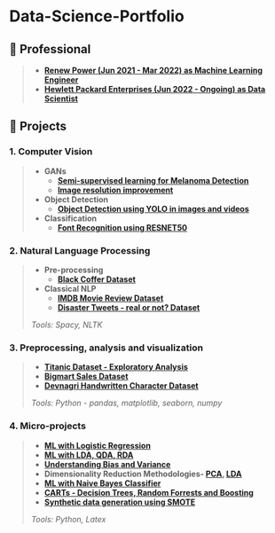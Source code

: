 # Data-Science-Portfolio

## :small_orange_diamond: Professional
> - **<a href="https://github.com/pramilajangid/Work-RenewPower">Renew Power (Jun 2021 - Mar 2022) as Machine Learning Engineer</a>**
> - **<a href="https://github.com/pramilajangid/Work-HPE">Hewlett Packard Enterprises (Jun 2022 - Ongoing) as Data Scientist</a>**
    
<!-- ## Research
*Pro Bono* 
>     
>    -->

## :small_orange_diamond: Projects

### 1. Computer Vision

> - **GANs**
>    - **<a href="https://github.com/pramilajangid/MelanomaDetection_using_SemiSupervisedLearning">Semi-supervised learning for Melanoma Detection</a>**
>    - **<a href="https://github.com/pramilajangid/Increase_Image_Resolution">Image resolution improvement</a>**
> - **Object Detection**
>    - **<a href="https://github.com/pramilajangid/ObjectDetection">Object Detection using YOLO in images and videos</a>**
> - **Classification**
>    - **<a href="https://drive.google.com/file/d/1EgtGfBaP0JRjTVYvwxMlVl3niO_XCIQr/view?usp=sharing">Font Recognition using RESNET50</a>**

### 2. Natural Language Processing

> - **Pre-processing**
>    - **<a href='https://github.com/pramilajangid/Preprocessing/blob/master/TextualData/blackcoffer_files/final-play.ipynb'>Black Coffer Dataset</a>** 
> - **Classical NLP**
>    - **<a href="https://drive.google.com/drive/folders/1-PW14qYiJlMPVTrrH2dB625H-bjdjRRi?usp=sharing">IMDB Movie Review Dataset</a>**
>    - **<a href='https://www.kaggle.com/pramilajangid/disaster-tweets-play1'>Disaster Tweets - real or not? Dataset</a>**
>       
> *Tools: Spacy, NLTK*


### 3. Preprocessing, analysis and visualization
    
> - **<a href='https://github.com/pramilajangid/Self-Practice/tree/master/Dataset-2(Titanic)'>Titanic Dataset - Exploratory Analysis</a>**
> - **<a href='https://github.com/pramilajangid/Self-Practice/tree/master/Dataset-1(BigMartSales%20Data)'>Bigmart Sales Dataset</a>**
> - **<a href='https://github.com/pramilajangid/Assignments-ML/blob/master/Cleaning-and-Reading-Data/Dealing-images-and-folders.ipynb'>Devnagri Handwritten Character Dataset</a>**
>
> *Tools: Python - pandas, matplotlib, seaborn, numpy*
      
### 4. Micro-projects

> - **<a href="https://github.com/pramilajangid/ML-Algorithms-Python/tree/master/Classification/Logistic-Regression">ML with Logistic Regression</a>**
> - **<a href="https://github.com/pramilajangid/ML-Algorithms-Python/tree/master/Classification/LDA-QDA-RDA">ML with LDA, QDA, RDA</a>**
> - **<a href="https://github.com/pramilajangid/ML-Algorithms-Python/blob/master/Overfitting-Underfitting/Overfitting-Underfitting-maths.ipynb">Understanding Bias and Variance</a>**
> - **Dimensionality Reduction Methodologies- <a href="https://github.com/pramilajangid/ML-Algorithms-Python/tree/master/DimensionalityReduction/PCA">PCA</a>, <a href="https://github.com/pramilajangid/ML-Algorithms-Python/tree/master/DimensionalityReduction/LDA">LDA</a>**
> - **<a href="https://github.com/pramilajangid/ML-Algorithms-Python/tree/master/Classification/Naive-Bayes">ML with Naive Bayes Classifier</a>**
> - **<a href="https://github.com/pramilajangid/ML-Algorithms-Python/tree/master/Regression-And-Classification/DecisionTress-RandomForrest-Boosting">CARTs - Decision Trees, Random Forrests and Boosting</a>**
> - **<a href="https://github.com/pramilajangid/Assignments-ML/tree/master/Preprocessing">Synthetic data generation using SMOTE</a>**
> 
> *Tools: Python, Latex* 


